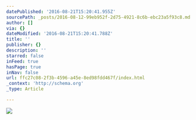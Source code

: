 ```yaml
---
datePublished: '2016-08-21T15:20:41.955Z'
sourcePath: _posts/2016-08-12-99eb952f-2d75-4921-8c6b-ebc23a5f93c8.md
author: []
via: {}
dateModified: '2016-08-21T15:20:41.788Z'
title: ''
publisher: {}
description: ''
starred: false
inFeed: true
hasPage: true
inNav: false
url: ffc27c08-2f3b-4596-a45e-8ed98fdd467f/index.html
_context: 'http://schema.org'
_type: Article

---
```

![](https://the-grid-user-content.s3-us-west-2.amazonaws.com/5abd3d20-7bcb-4e83-97b5-78eebbaaf716.jpg)